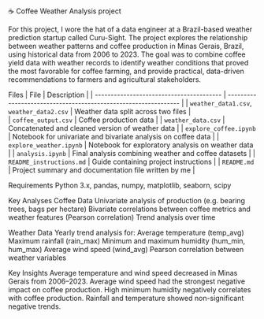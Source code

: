 ☕️ Coffee Weather Analysis project

For this project, I wore the hat of a data engineer at a Brazil-based weather prediction startup called Curu-Sight. The project explores the relationship between weather patterns and coffee production in Minas Gerais, Brazil, using historical data from 2006 to 2023. The goal was to combine coffee yield data with weather records to identify weather conditions that proved the most favorable for coffee farming, and provide practical, data-driven recommendations to farmers and agricultural stakeholders.

Files
| File                                     | Description                                                     |
| ---------------------------------------- | --------------------------------------------------------------- |
| `weather_data1.csv`, `weather_data2.csv` | Weather data split across two files                             |      
| `coffee_output.csv`                      | Coffee production data                                          |
| `weather_data.csv`                       | Concatenated and cleaned version of weather data                |
| `explore_coffee.ipynb`                   | Notebook for univariate and bivariate analysis on coffee data   |
| `explore_weather.ipynb`                  | Notebook for exploratory analysis on weather data               |
| `analysis.ipynb`                         | Final analysis combining weather and coffee datasets            |
| `README_instructions.md`                 | Guide containing project instructions                           |
| `README.md`                              | Project summary and documentation file written by me            |


Requirements
Python 3.x, pandas, numpy, matplotlib, seaborn, scipy

Key Analyses
  Coffee Data
    Univariate analysis of production (e.g. bearing trees, bags per hectare)
    Bivariate correlations between coffee metrics and weather features (Pearson correlation)
    Trend analysis over time
  
  Weather Data
    Yearly trend analysis for:
      Average temperature (temp_avg)
      Maximum rainfall (rain_max)
      Minimum and maximum humidity (hum_min, hum_max)
      Average wind speed (wind_avg)
    Pearson correlation between weather variables

Key Insights
  Average temperature and wind speed decreased in Minas Gerais from 2006–2023.
  Average wind speed had the strongest negative impact on coffee production.
  High minimum humidity negatively correlates with coffee production.
  Rainfall and temperature showed non-significant negative trends.



